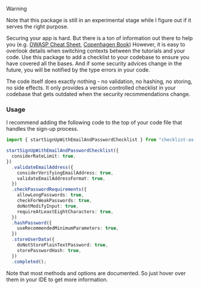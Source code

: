 > [!WARNING]
> Note that this package is still in an experimental stage while I figure out if it serves the right purpose.

Securing your app is hard.
But there is a ton of information out there to help you
(e.g. [OWASP Cheat Sheet](https://cheatsheetseries.owasp.org/cheatsheets/Authentication_Cheat_Sheet.html),
[Copenhagen Book](https://thecopenhagenbook.com/))
However, it is easy to overlook details when switching contexts between the tutorials and your code.
Use this package to add a checklist to your codebase to ensure you have covered all the bases.
And if some security advices change in the future, you will be notified by the type errors in your code.

The code itself does exactly nothing - no validation, no hashing, no storing, no side effects.
It only provides a version controlled checklist in your codebase that gets outdated when the security recommendations change.

### Usage

I recommend adding the following code to the top of your code file that handles the sign-up process.

```typescript
import { startSignUpWithEmailAndPasswordChecklist } from "checklist-as-code";

startSignUpWithEmailAndPasswordChecklist({
  considerRateLimit: true,
})
  .validateEmailAddress({
    considerVerifyingEmailAddress: true,
    validateEmailAddressFormat: true,
  })
  .checkPasswordRequirements({
    allowLongPasswords: true,
    checkForWeakPasswords: true,
    doNotModifyInput: true,
    requireAtLeastEightCharacters: true,
  })
  .hashPassword({
    useRecommendedMinimumParameters: true,
  })
  .storeUserData({
    doNotStorePlainTextPassword: true,
    storePasswordHash: true,
  })
  .completed();
```

Note that most methods and options are documented.
So just hover over them in your IDE to get more information.
